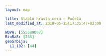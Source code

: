 ```yaml
---
layout: map

title: Stablo hrasta cera – Počeča
last_modified_at: 2018-05-25T17:35:47+02:00

WDPA: [555589007]
BioRaS: [233]
geoSrbija:
  L1_182: [44]
---
```

